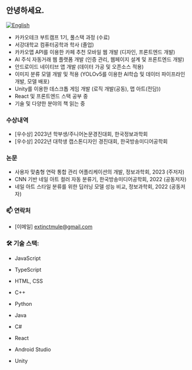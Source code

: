 ## 안녕하세요.

[![English](https://img.shields.io/badge/-English-lightpink)](README.en.md)


- 카카오테크 부트캠프 1기, 풀스택 과정 (수료)
- 서강대학교 컴퓨터공학과 학사 (졸업)
- 카카오맵 API를 이용한 카페 추천 모바일 웹 개발 (디자인, 프론트엔드 개발)
- AI 주식 자동거래 웹 플랫폼 개발 (인증 관리, 웹페이지 설계 및 프론트엔드 개발) 
- 안드로이드 네이티브 앱 개발 (데이터 가공 및 오픈소스 적용)
- 이미지 분류 모델 개발 및 적용 (YOLOv5를 이용한 AI학습 및 데이터 파이프라인 개발, 모델 배포)
- Unity를 이용한 데스크톱 게임 개발 (로직 개발(공동), 맵 아트(전담))
- React 및 프론트엔드 스택 공부 중
- 기술 및 다양한 분야의 책 읽는 중

### 수상내역

- [우수상] 2023년 학부생/주니어논문경진대회, 한국정보과학회
- [우수상] 2022년 대학생 캡스톤디자인 경진대회, 한국방송미디어공학회

### 논문

- 사용자 맞춤형 연락 통합 관리 어플리케이션의 개발, 정보과학회, 2023 (주저자)
- CNN 기반 네일 아트 컬러 자동 분류기, 한국방송미디어공학회, 2022 (공동저자)
- 네일 아트 스타일 분류를 위한 딥러닝 모델 성능 비교, 정보과학회, 2022 (공동저자)

### 📫 연락처

- [이메일] extinctmule@gmail.com

### 🛠️ 기술 스택:

- JavaScript
- TypeScript
- HTML, CSS
- C++
- Python
- Java
- C#

- React
- Android Studio
- Unity
